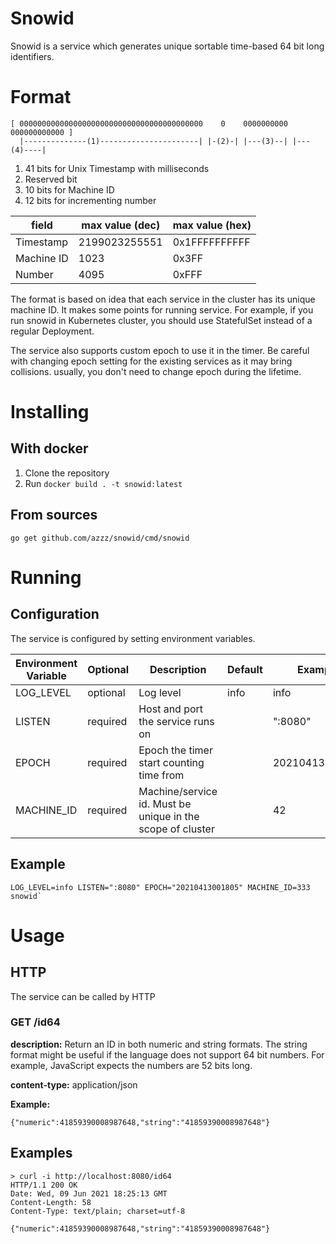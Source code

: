 # Snowid
Snowid is a service which generates unique sortable time-based 64 bit long identifiers.

# Format

```
[ 00000000000000000000000000000000000000000    0    0000000000 000000000000 ]
  |--------------(1)----------------------| |-(2)-| |---(3)--| |---(4)----|
```
1) 41 bits for Unix Timestamp with milliseconds
2) Reserved bit
3) 10 bits for Machine ID
4) 12 bits for incrementing number

| field      | max value (dec) | max value (hex) |
|------------|-----------------|-----------------|
| Timestamp  | 2199023255551   | 0x1FFFFFFFFFF   |
| Machine ID | 1023            | 0x3FF           |
| Number     | 4095            | 0xFFF           |

The format is based on idea that each service in the cluster has its unique machine ID. 
It makes some points for running service. For example, if you run snowid in Kubernetes cluster, you should use StatefulSet instead of a regular Deployment. 

The service also supports custom epoch to use it in the timer. Be careful with changing epoch setting for the existing services as it may bring collisions. 
usually, you don't need to change epoch during the lifetime.   

# Installing

## With docker

1. Clone the repository
2. Run `docker build . -t snowid:latest`

## From sources

```
go get github.com/azzz/snowid/cmd/snowid
```

# Running

## Configuration
The service is configured by setting environment variables.

| Environment Variable | Optional | Description                                                | Default | Example        |
|----------------------|----------|------------------------------------------------------------|---------|----------------|
| LOG_LEVEL            | optional | Log level                                                  | info    | info           |
| LISTEN               | required | Host and port the service runs on                          |         | ":8080"        |
| EPOCH                | required | Epoch the timer start counting time from                   |         | 20210413001805 |
| MACHINE_ID           | required | Machine/service id. Must be unique in the scope of cluster |         | 42             |

## Example

```
LOG_LEVEL=info LISTEN=":8080" EPOCH="20210413001805" MACHINE_ID=333 snowid`
```

# Usage

## HTTP

The service can be called by HTTP

### GET /id64

**description:** Return an ID in both numeric and string formats. The string format might be useful if the language does not support 64 bit numbers. For example, JavaScript expects the numbers are 52 bits long. 

**content-type:** application/json

**Example:**

```
{"numeric":41859390008987648,"string":"41859390008987648"}
```

## Examples

```
> curl -i http://localhost:8080/id64
HTTP/1.1 200 OK
Date: Wed, 09 Jun 2021 18:25:13 GMT
Content-Length: 58
Content-Type: text/plain; charset=utf-8

{"numeric":41859390008987648,"string":"41859390008987648"}
```
